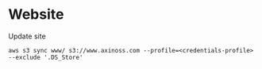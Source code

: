 # Website

Update site

```
aws s3 sync www/ s3://www.axinoss.com --profile=<credentials-profile> --exclude '.DS_Store'
```
